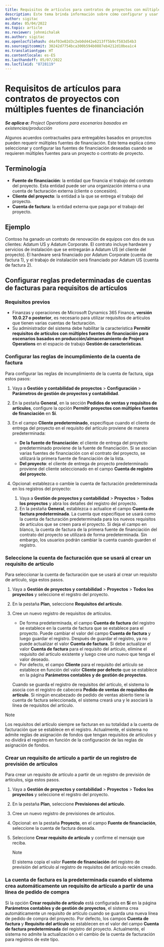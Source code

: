 ```yaml
---
title: Requisitos de artículos para contratos de proyectos con múltiples fuentes de financiación
description: Este tema brinda información sobre cómo configurar y usar los requisitos de artículos con múltiples fuentes de financiación.
author: sigitac
ms.date: 05/04/2022
ms.topic: article
ms.reviewer: johnmichalak
ms.author: sigitac
ms.openlocfilehash: d4af03e02d3c2eb0d442e6213ff5b9cf583d54b3
ms.sourcegitcommit: 30242d7754bca300b594b0887eb4212d10bea1c4
ms.translationtype: HT
ms.contentlocale: es-ES
ms.lasthandoff: 05/07/2022
ms.locfileid: "8728119"
---
```

# <a name="item-requirements-for-project-contracts-with-multiple-funding-sources"></a>Requisitos de artículos para contratos de proyectos con múltiples fuentes de financiación

_**Se aplica a:** Project Operations para escenarios basados en existencias/producción_

Algunos acuerdos contractuales para entregables basados en proyectos pueden requerir múltiples fuentes de financiación. Este tema explica cómo seleccionar y configurar las fuentes de financiación deseadas cuando se requieren múltiples fuentes para un proyecto o contrato de proyecto.

## <a name="terminology"></a>Terminología

- **Fuente de financiación**: la entidad que financia el trabajo del contrato del proyecto. Esta entidad puede ser una organización interna o una cuenta de facturación externa (cliente o concesión).
- **Cliente del proyecto**: la entidad a la que se entrega el trabajo del proyecto.
- **Cuenta de factura**: la entidad externa que paga por el trabajo del proyecto.

## <a name="example"></a>Ejemplo

Contoso ha ganado un contrato de renovación de equipos con dos de sus clientes: Adatum US y Adatum Corporate. El contrato incluye hardware y servicios de instalación que se entregarán a Adatum US (el cliente del proyecto). El hardware será financiado por Adatum Corporate (cuenta de factura 1), y el trabajo de instalación será financiado por Adatum US (cuenta de factura 2).

## <a name="set-up-invoice-account-defaulting-rules-for-item-requirements"></a>Configurar reglas predeterminadas de cuentas de facturas para requisitos de artículos

### <a name="prerequisites"></a>Requisitos previos

- Finanzas y operaciones de Microsoft Dynamics 365 Finance, **versión 10.0.27 o posterior**, es necesario para utilizar requisitos de artículos que tienen varias cuentas de facturación.
- Su administrador del sistema debe habilitar la característica **Permitir requisitos de artículos con múltiples fuentes de financiación para escenarios basados en producción/almacenamiento de Project Operations** en el espacio de trabajo **Gestión de características**.

### <a name="set-up-the-invoice-account-defaulting-rules"></a>Configurar las reglas de incumplimiento de la cuenta de factura

Para configurar las reglas de incumplimiento de la cuenta de factura, siga estos pasos:

1. Vaya a **Gestión y contabilidad de proyectos** \> **Configuración** \> **Parámetros de gestión de proyectos y contabilidad**.
1. En la pestaña **General**, en la sección **Pedidos de ventas y requisitos de artículos**, configure la opción **Permitir proyectos con múltiples fuentes de financiación** en **Sí**.
1. En el campo **Cliente predeterminado**, especifique cuando el cliente de entrega del proyecto en el requisito del artículo proviene de manera predeterminada:

    - **De la fuente de financiación**: el cliente de entrega del proyecto predeterminado proviene de la fuente de financiación. Si se asocian varias fuentes de financiación con el contrato del proyecto, se utilizará la primera fuente de financiación de la lista.
    - **Del proyecto**: el cliente de entrega de proyecto predeterminado proviene del cliente seleccionado en el campo **Cuenta de registro del proyecto**.

1. Opcional: establezca o cambie la cuenta de facturación predeterminada en los registros del proyecto:

    1. Vaya a **Gestión de proyectos y contabilidad** \> **Proyectos** \> **Todos los proyectos** y abra los detalles del registro del proyecto.
    2. En la pestaña **General**, establezca o actualice el campo **Cuenta de factura predeterminada**. La cuenta que especifique se usará como la cuenta de facturación predeterminada para los nuevos requisitos de artículos que se creen para el proyecto. Si deja el campo en blanco, la cuenta de factura de la primera fuente de financiación del contrato del proyecto se utilizará de forma predeterminada. Sin embargo, los usuarios podrán cambiar la cuenta cuando guarden el registro.

### <a name="select-the-invoice-account-to-use-when-you-create-an-item-requirement"></a>Seleccione la cuenta de facturación que se usará al crear un requisito de artículo

Para seleccionar la cuenta de facturación que se usará al crear un requisito de artículo, siga estos pasos.

1. Vaya a **Gestión de proyectos y contabilidad** \> **Proyectos** \> **Todos los proyectos** y seleccione el registro del proyecto.
1. En la pestaña **Plan**, seleccione **Requisitos del artículo**.
1. Cree un nuevo registro de requisitos de artículos.

    - De forma predeterminada, el campo **Cuenta de factura** del registro se establece en la cuenta de factura que se establece para el proyecto. Puede cambiar el valor del campo **Cuenta de factura** y luego guardar el registro. Después de guardar el registro, ya no puede actualizar el valor **Cuenta de factura**. Si debe actualizar el valor **Cuenta de factura** para el requisito del artículo, elimine el requisito del artículo existente y luego cree uno nuevo que tenga el valor deseado.
    - Por defecto, el campo **Cliente** para el requisito del artículo se establece en función del valor **Cliente por defecto** que se establece en la página **Parámetros contables y de gestión de proyectos**.

    Cuando se guarda el registro de requisitos del artículo, el sistema lo asocia con el registro de cabecera **Pedido de ventas de requisitos de artículo**. Si ningún encabezado de pedido de ventas abierto tiene la cuenta de factura seleccionada, el sistema creará una y le asociará la línea de requisitos del artículo.

> [!NOTE]
> Los requisitos del artículo siempre se facturan en su totalidad a la cuenta de facturación que se establece en el registro. Actualmente, el sistema no admite reglas de asignación de fondos que tengan requisitos de artículos y no dividirá el registro en función de la configuración de las reglas de asignación de fondos.

### <a name="create-an-item-requirement-from-an-item-forecast-record"></a>Crear un requisito de artículo a partir de un registro de previsión de artículos

Para crear un requisito de artículo a partir de un registro de previsión de artículos, siga estos pasos.

1. Vaya a **Gestión de proyectos y contabilidad** \> **Proyectos** \> **Todos los proyectos** y seleccione el registro del proyecto.
1. En la pestaña **Plan**, seleccione **Previsiones del artículo**.
1. Cree un nuevo registro de previsiones de artículos.
1. Opcional: en la pestaña **Proyecto**, en el campo **Fuente de financiación**, seleccione la cuenta de factura deseada.
1. Seleccione **Crear requisito de artículo** y confirme el mensaje que reciba.

    > [!NOTE]
    > El sistema copia el valor **Fuente de financiación** del registro de previsión del artículo al registro de requisitos del artículo recién creado.

### <a name="default-invoice-account-when-the-system-automatically-creates-an-item-requirement-from-a-purchase-order-line"></a>La cuenta de factura es la predeterminada cuando el sistema crea automáticamente un requisito de artículo a partir de una línea de pedido de compra

Si la opción **Crear requisito de artículo** está configurada en **Sí** en la página **Parámetros contables y de gestión de proyectos**, el sistema crea automáticamente un requisito de artículo cuando se guarda una nueva línea de pedido de compra del proyecto. Por defecto, los campos **Cuenta de factura** y **Requisito del artículo** se establecen en el valor del campo **Cuenta de factura predeterminada** del registro del proyecto. Actualmente, el sistema no admite la actualización o el cambio de la cuenta de facturación para registros de este tipo.

